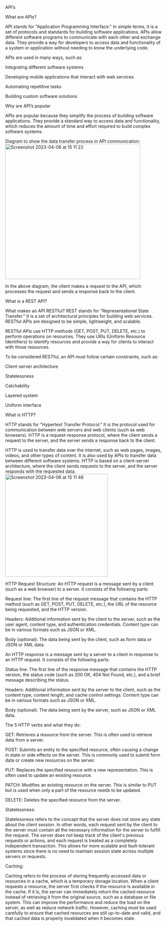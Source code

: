 API’s  

 

What are APIs? 

 API stands for "Application Programming Interface." In simple terms, it is a set of protocols and standards for building software applications. APIs allow different software programs to communicate with each other and exchange data. They provide a way for developers to access data and functionality of a system or application without needing to know the underlying code. 

APIs are used in many ways, such as: 

Integrating different software systems 

Developing mobile applications that interact with web services 

Automating repetitive tasks 

Building custom software solutions 

Why are API’s popular 

APIs are popular because they simplify the process of building software applications. They provide a standard way to access data and functionality, which reduces the amount of time and effort required to build complex software systems. 

Diagram to show the data transfer process in API communication: 
<img width="433" alt="Screenshot 2023-04-06 at 15 11 22" src="https://user-images.githubusercontent.com/129948378/230404303-25c41872-42cd-4ec0-8e22-70874c12995e.png">

 

In the above diagram, the client makes a request to the API, which processes the request and sends a response back to the client. 

What is a REST API? 

 What makes an API RESTful? REST stands for "Representational State Transfer." It is a set of architectural principles for building web services. RESTful APIs are designed to be simple, lightweight, and scalable. 

RESTful APIs use HTTP methods (GET, POST, PUT, DELETE, etc.) to perform operations on resources. They use URIs (Uniform Resource Identifiers) to identify resources and provide a way for clients to interact with those resources. 

To be considered RESTful, an API must follow certain constraints, such as: 

Client-server architecture 

Statelessness 

Catchability 

Layered system 

Uniform interface 

What is HTTP? 

 HTTP stands for "Hypertext Transfer Protocol." It is the protocol used for communication between web servers and web clients (such as web browsers). HTTP is a request-response protocol, where the client sends a request to the server, and the server sends a response back to the client. 

HTTP is used to transfer data over the internet, such as web pages, images, videos, and other types of content. It is also used by APIs to transfer data between different software systems. HTTP is based on a client-server architecture, where the client sends requests to the server, and the server responds with the requested data. 
<img width="329" alt="Screenshot 2023-04-06 at 15 11 46" src="https://user-images.githubusercontent.com/129948378/230404523-2ba1ae3e-c2e0-49d8-96d9-f1693bd56425.png">


 

HTTP Request Structure: An HTTP request is a message sent by a client (such as a web browser) to a server. It consists of the following parts: 

Request line: The first line of the request message that contains the HTTP method (such as GET, POST, PUT, DELETE, etc.), the URL of the resource being requested, and the HTTP version. 

Headers: Additional information sent by the client to the server, such as the user agent, content type, and authentication credentials. Content type can be in various formats such as JSON or XML. 

Body (optional): The data being sent by the client, such as form data or JSON or XML data. 

An HTTP response is a message sent by a server to a client in response to an HTTP request. It consists of the following parts: 

Status line: The first line of the response message that contains the HTTP version, the status code (such as 200 OK, 404 Not Found, etc.), and a brief message describing the status. 

Headers: Additional information sent by the server to the client, such as the content type, content length, and cache control settings. Content type can be in various formats such as JSON or XML. 

Body (optional): The data being sent by the server, such as JSON or XML data. 

 

The 5 HTTP verbs and what they do: 

GET: Retrieves a resource from the server. This is often used to retrieve data from a server. 

POST: Submits an entity to the specified resource, often causing a change in state or side effects on the server. This is commonly used to submit form data or create new resources on the server. 

PUT: Replaces the specified resource with a new representation. This is often used to update an existing resource. 

PATCH: Modifies an existing resource on the server. This is similar to PUT but is used when only a part of the resource needs to be updated. 

DELETE: Deletes the specified resource from the server. 

Statelessness: 

 Statelessness refers to the concept that the server does not store any state about the client session. In other words, each request sent by the client to the server must contain all the necessary information for the server to fulfill the request. The server does not keep track of the client's previous requests or actions, and each request is treated as a completely independent transaction. This allows for more scalable and fault-tolerant systems since there is no need to maintain session state across multiple servers or requests. 

Caching:  

Caching refers to the process of storing frequently accessed data or resources in a cache, which is a temporary storage location. When a client requests a resource, the server first checks if the resource is available in the cache. If it is, the server can immediately return the cached resource instead of retrieving it from the original source, such as a database or file system. This can improve the performance and reduce the load on the server, as well as reduce network traffic. However, caching must be used carefully to ensure that cached resources are still up-to-date and valid, and that cached data is properly invalidated when it becomes stale. 
